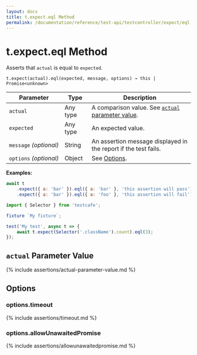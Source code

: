 ```yaml
---
layout: docs
title: t.expect.eql Method
permalink: /documentation/reference/test-api/testcontroller/expect/eql.html
---
```

# t.expect.eql Method

Asserts that `actual` is equal to `expected`.

```text
t.expect(actual).eql(expected, message, options) → this | Promise<unknown>
```

Parameter              | Type                                              | Description
---------------------- | ------------------------------------------------- | ------------------------------------------------------------------------------------------------------------------
`actual`             | Any type | A comparison value. See [`actual` parameter value](#actual-parameter-value).
`expected`             | Any type | An expected value.
`message`&#160;*(optional)* | String   | An assertion message displayed in the report if the test fails.
`options`&#160;*(optional)* | Object   | See [Options](#options).

**Examples:**

```js
await t
    .expect({ a: 'bar' }).eql({ a: 'bar' }, 'this assertion will pass')
    .expect({ a: 'bar' }).eql({ a: 'foo' }, 'this assertion will fail');
```

```js
import { Selector } from 'testcafe';

fixture `My fixture`;

test('My test', async t => {
    await t.expect(Selector('.className').count).eql(3);
});
```

## `actual` Parameter Value

{% include assertions/actual-parameter-value.md %}

## Options

### options.timeout

{% include assertions/timeout.md %}

### options.allowUnawaitedPromise

{% include assertions/allowunawaitedpromise.md %}
